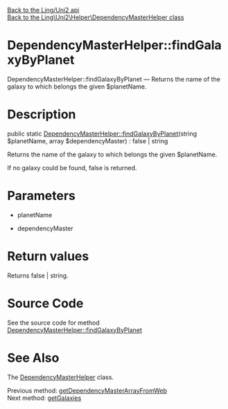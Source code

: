 [Back to the Ling/Uni2 api](https://github.com/lingtalfi/Uni2/blob/master/doc/api/Ling/Uni2.md)<br>
[Back to the Ling\Uni2\Helper\DependencyMasterHelper class](https://github.com/lingtalfi/Uni2/blob/master/doc/api/Ling/Uni2/Helper/DependencyMasterHelper.md)


DependencyMasterHelper::findGalaxyByPlanet
================



DependencyMasterHelper::findGalaxyByPlanet — Returns the name of the galaxy to which belongs the given $planetName.




Description
================


public static [DependencyMasterHelper::findGalaxyByPlanet](https://github.com/lingtalfi/Uni2/blob/master/doc/api/Ling/Uni2/Helper/DependencyMasterHelper/findGalaxyByPlanet.md)(string $planetName, array $dependencyMaster) : false | string




Returns the name of the galaxy to which belongs the given $planetName.

If no galaxy could be found, false is returned.




Parameters
================


- planetName

    

- dependencyMaster

    


Return values
================

Returns false | string.








Source Code
===========
See the source code for method [DependencyMasterHelper::findGalaxyByPlanet](https://github.com/lingtalfi/Uni2/blob/master/Helper/DependencyMasterHelper.php#L47-L57)


See Also
================

The [DependencyMasterHelper](https://github.com/lingtalfi/Uni2/blob/master/doc/api/Ling/Uni2/Helper/DependencyMasterHelper.md) class.

Previous method: [getDependencyMasterArrayFromWeb](https://github.com/lingtalfi/Uni2/blob/master/doc/api/Ling/Uni2/Helper/DependencyMasterHelper/getDependencyMasterArrayFromWeb.md)<br>Next method: [getGalaxies](https://github.com/lingtalfi/Uni2/blob/master/doc/api/Ling/Uni2/Helper/DependencyMasterHelper/getGalaxies.md)<br>

